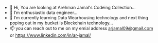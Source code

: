 - 👋 Hi, You are looking at Arehman Jamal's Codeing Collection...
- 👀 I’m enthusiastic data engineer... 
- 🌱 I’m currently learning Data Wearhousing technology and next thing poping out in my bucket is Blockchain technology...
- 📫 you can reach out to me on my emial address arjamal09@gmail.com or https://www.linkedin.com/in/ar-jamal/

<!---
arjamal09/arjamal09 is a ✨ special ✨ repository because its `README.md` (this file) appears on your GitHub profile.
You can click the Preview link to take a look at your changes.
--->
